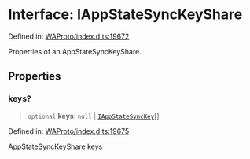 # Interface: IAppStateSyncKeyShare

Defined in: [WAProto/index.d.ts:19672](https://github.com/Fokusdotid/bail/blob/82f46c566476ac566bfd781dede14412fcdfb787/WAProto/index.d.ts#L19672)

Properties of an AppStateSyncKeyShare.

## Properties

### keys?

> `optional` **keys**: `null` \| [`IAppStateSyncKey`](IAppStateSyncKey.md)[]

Defined in: [WAProto/index.d.ts:19675](https://github.com/Fokusdotid/bail/blob/82f46c566476ac566bfd781dede14412fcdfb787/WAProto/index.d.ts#L19675)

AppStateSyncKeyShare keys
